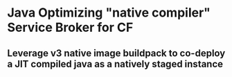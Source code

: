
# Java Optimizing "native compiler" Service Broker for CF

## Leverage v3 native image buildpack to co-deploy a JIT compiled java as a natively staged instance
